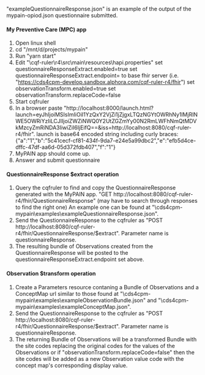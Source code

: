 "exampleQuestionnaireResponse.json" is an example of the output of the mypain-opiod.json questionnaire submitted.


<H4> My Preventive Care (MPC) app </H4>

1.  Open linux shell
2.  cd "/mnt/d/projects/mypain"
3.  Run "yarn start"
4.  Edit "\cqf-ruler\r4\src\main\resources\hapi.properties"
	set questionnaireResponseExtract.enabled=true
	set questionnaireResponseExtract.endpoint= to base fhir server (i.e. "https://cds4cpm-develop.sandbox.alphora.com/cqf-ruler-r4/fhir")
	set observationTransform.enabled=true
	set observationTransform.replaceCode=false
5.  Start cqfruler
6.  In a browser paste
	"http://localhost:8000/launch.html?launch=eyJhIjoiMSIsImIiOiI1YzQxY2VjZi1jZjgxLTQzNGYtOWRhNy1lMjRlNWE5OWRiYzIiLCJlIjoiZWZiNWQ0Y2UtZGZmYy00N2RmLWFhNmQtMDVkMzcyZmRiNDA3IiwiZiI6IjEifQ==&iss=http://localhost:8080/cqf-ruler-r4/fhir".
	launch is base64 encoded string including curly braces: {"a":"1","b":"5c41cecf-cf81-434f-9da7-e24e5a99dbc2","e":"efb5d4ce-dffc-47df-aa6d-05d372fdb407","f":"1"}
7.  MyPAIN app should come up.
8.  Answer and submit questionnaire

<H4> QuestionnaireResponse $extract operation </H4>

1.  Query the cqfruler to find and copy the QuestionnaireResponse generated with the MyPAIN app.  "GET http://localhost:8080/cqf-ruler-r4/fhir/QuestionnaireResponse" (may have to search through responses to find the right one)
	An example one can be found at "\cds4cpm-mypain\examples\exampleQuestionnaireResponse.json".
2.  Send the QuestionnaireResponse to the cqfruler as "POST http://localhost:8080/cqf-ruler-r4/fhir/QuestionnaireResponse/$extract".  Parameter name is questionnaireResponse.
3.  The resulting bundle of Observations created from the QuestionnaireResponse will be posted to the questionnaireResponseExtract.endpoint set above.

<H4> Observation $transform operation </H4>

1.  Create a Parameters resource contaning a Bundle of Observations and a ConceptMap url similar to those found at "\cds4cpm-mypain\examples\exampleObservationBundle.json" and "\cds4cpm-mypain\examples\exampleConceptMap.json".
2.  Send the QuestionnaireResponse to the cqfruler as "POST http://localhost:8080/cqf-ruler-r4/fhir/QuestionnaireResponse/$extract".  Parameter name is questionnaireResponse.
3.  The returning Bundle of Observations will be a transformed Bundle with the site codes replacing the original codes for the values of the Observations or if "observationTransform.replaceCode=false" then the site codes will be added as a new Observation value code with the concept map's corresponding display value.

